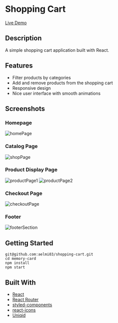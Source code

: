 # Shopping Cart

[Live Demo](https://aelmi03.github.io/shopping-cart/)

## Description

A simple shopping cart application built with React.

## Features

- Filter products by categories
- Add and remove products from the shopping cart
- Responsive design
- Nice user interface with smooth animations

## Screenshots

### Homepage

![homePage](https://user-images.githubusercontent.com/77712082/152086509-a63d322a-fa68-4d68-8e3d-b919c3cdad16.png)

### Catalog Page

![shopPage](https://user-images.githubusercontent.com/77712082/152086545-a9d06412-c211-4ab9-857c-a65c7da9930c.png)

### Product Display Page

![productPage1](https://user-images.githubusercontent.com/77712082/152086522-de4829ef-3d12-4cea-a19d-0c0bf7dffcde.png)
![productPage2](https://user-images.githubusercontent.com/77712082/152086988-ce902170-5ae3-4f8b-88f9-2c2761fbcbd4.png)

### Checkout Page

![checkoutPage](https://user-images.githubusercontent.com/77712082/152086560-5ed59846-e3ca-4ca8-a877-22b36006808d.png)

### Footer

![footerSection](https://user-images.githubusercontent.com/77712082/152086565-e165355c-4826-425f-b706-46c9fa7561ce.png)

## Getting Started

```
git@github.com:aelmi03/shopping-cart.git
cd memory-card
npm install
npm start
```

## Built With

- [React](https://reactjs.org/)
- [React Router](https://reactrouter.com/)
- [styled-components](https://styled-components.com/)
- [react-icons](https://www.npmjs.com/package/react-icons)
- [Uniqid](https://www.npmjs.com/package/uniqid)
